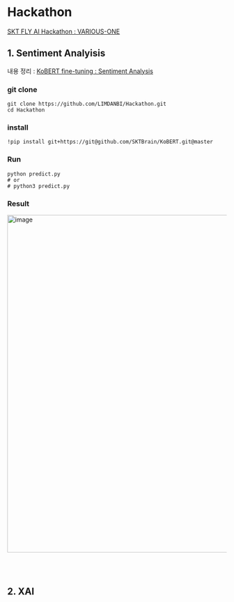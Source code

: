 # Hackathon
[SKT FLY AI Hackathon : VARIOUS-ONE](https://github.com/VARIOUS-ONE)


## 1. Sentiment Analyisis

내용 정리 : [KoBERT fine-tuning : Sentiment Analysis](https://velog.io/@danbibibi/KoBERT-fine-tuning-Sentiment-Analysis)

### git clone 

```shell
git clone https://github.com/LIMDANBI/Hackathon.git
cd Hackathon
```

### install

```shell
!pip install git+https://git@github.com/SKTBrain/KoBERT.git@master
```

### Run
 
```shell
python predict.py 
# or 
# python3 predict.py
```

### Result

<img width="775" alt="image" src="https://user-images.githubusercontent.com/55095806/186354727-8de25268-f6fc-4024-842e-12c2af9b0753.png">


<br/><br/>

## 2. XAI
